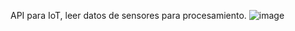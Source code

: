 API para IoT, leer datos de sensores para procesamiento.
![image](https://github.com/RonyChang/ESP32-HYDRO-API/assets/56712796/c42dbae0-d9cd-419d-9cc3-86d398f526f1)

